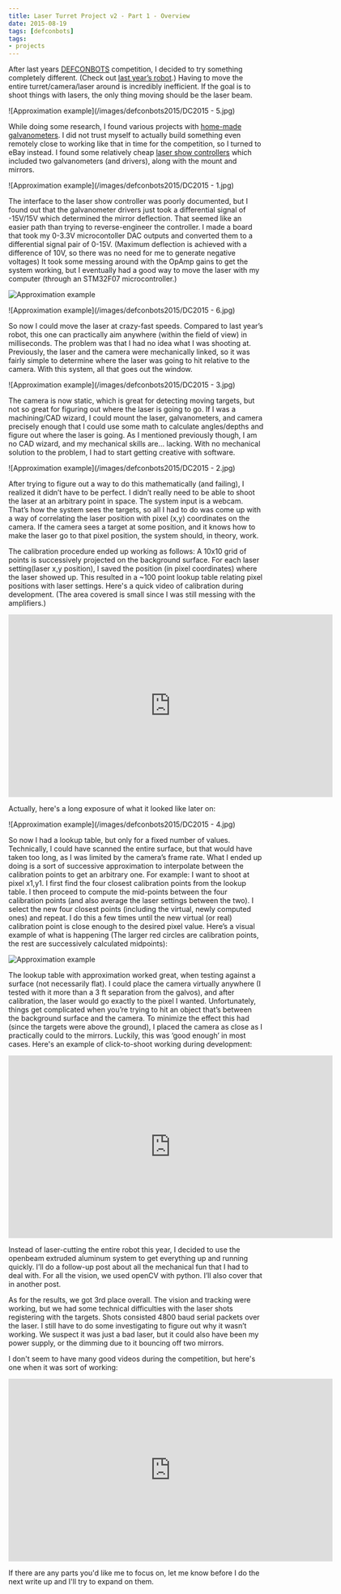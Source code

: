 ```yaml
---
title: Laser Turret Project v2 - Part 1 - Overview
date: 2015-08-19
tags: [defconbots]
tags:
- projects
---
```


After last years [DEFCONBOTS][0] competition, I decided to try something completely different. (Check out [last year’s robot][1].) Having to move the entire turret/camera/laser around is incredibly inefficient. If the goal is to shoot things with lasers, the only thing moving should be the laser beam.

![Approximation example](/images/defconbots2015/DC2015 - 5.jpg)

While doing some research, I found various projects with [home-made galvanometers][2]. I did not trust myself to actually build something even remotely close to working like that in time for the competition, so I turned to eBay instead. I found some relatively cheap [laser show controllers][3] which included two galvanometers (and drivers), along with the mount and mirrors.

![Approximation example](/images/defconbots2015/DC2015 - 1.jpg)

The interface to the laser show controller was poorly documented, but I found out that the galvanometer drivers just took a differential signal of -15V/15V which determined the mirror deflection. That seemed like an easier path than trying to reverse-engineer the controller. I made a board that took my 0-3.3V microcontoller DAC outputs and converted them to a differential signal pair of 0-15V. (Maximum deflection is achieved with a difference of 10V, so there was no need for me to generate negative voltages) It took some messing around with the OpAmp gains to get the system working, but I eventually had a good way to move the laser with my computer (through an STM32F07 microcontroller.) 

![Approximation example](/images/defconbots2015/schematic.png)

![Approximation example](/images/defconbots2015/DC2015 - 6.jpg)

So now I could move the laser at crazy-fast speeds. Compared to last year’s robot, this one can practically aim anywhere (within the field of view) in milliseconds. The problem was that I had no idea what I was shooting at. Previously, the laser and the camera were mechanically linked, so it was fairly simple to determine where the laser was going to hit relative to the camera. With this system, all that goes out the window.

![Approximation example](/images/defconbots2015/DC2015 - 3.jpg)

The camera is now static, which is great for detecting moving targets, but not so great for figuring out where the laser is going to go. If I was a machining/CAD wizard, I could mount the laser, galvanometers, and camera precisely enough that I could use some math to calculate angles/depths and figure out where the laser is going. As I mentioned previously though, I am no CAD wizard, and my mechanical skills are… lacking. With no mechanical solution to the problem, I had to start getting creative with software.

![Approximation example](/images/defconbots2015/DC2015 - 2.jpg)

After trying to figure out a way to do this mathematically (and failing), I realized it didn’t have to be perfect. I didn’t really need to be able to shoot the laser at an arbitrary point in space. The system input is a webcam. That’s how the system sees the targets, so all I had to do was come up with a way of correlating the laser position with pixel (x,y) coordinates on the camera. If the camera sees a target at some position, and it knows how to make the laser go to that pixel position, the system should, in theory, work.

The calibration procedure ended up working as follows: A 10x10 grid of points is successively projected on the background surface. For each laser setting(laser x,y position), I saved the position (in pixel coordinates) where the laser showed up. This resulted in a ~100 point lookup table relating pixel positions with laser settings. Here's a quick video of calibration during development. (The area covered is small since I was still messing with the amplifiers.)

<div align="center"><iframe width="640" height="360" src="https://www.youtube.com/embed/7acicM_vzDA" frameborder="0" allowfullscreen></iframe></div>

Actually, here's a long exposure of what it looked like later on:

![Approximation example](/images/defconbots2015/DC2015 - 4.jpg)

So now I had a lookup table, but only for a fixed number of values. Technically, I could have scanned the entire surface, but that would have taken too long, as I was limited by the camera’s frame rate. What I ended up doing is a sort of successive approximation to interpolate between the calibration points to get an arbitrary one. For example: I want to shoot at pixel x1,y1. I first find the four closest calibration points from the lookup table. I then proceed to compute the mid-points between the four calibration points (and also average the laser settings between the two). I select the new four closest points (including the virtual, newly computed ones) and repeat. I do this a few times until the new virtual (or real) calibration point is close enough to the desired pixel value. Here’s a visual example of what is happening (The larger red circles are calibration points, the rest are successively calculated midpoints):

![Approximation example](/images/defconbots2015/chose.png)

The lookup table with approximation worked great, when testing against a surface (not necessarily flat). I could place the camera virtually anywhere (I tested with it more than a 3 ft separation from the galvos), and after calibration, the laser would go exactly to the pixel I wanted. Unfortunately, things get complicated when you’re trying to hit an object that’s between the background surface and the camera. To minimize the effect this had (since the targets were above the ground), I placed the camera as close as I practically could to the mirrors. Luckily, this was ‘good enough’ in most cases. Here's an example of click-to-shoot working during development: 

<div align="center"><iframe width="640" height="360" src="https://www.youtube.com/embed/NY5AHltA9wE" frameborder="0" allowfullscreen></iframe></div>

Instead of laser-cutting the entire robot this year, I decided to use the openbeam extruded aluminum system to get everything up and running quickly. I’ll do a follow-up post about all the mechanical fun that I had to deal with. For all the vision, we used openCV with python. I’ll also cover that in another post.

As for the results, we got 3rd place overall. The vision and tracking were working, but we had some technical difficulties with the laser shots registering with the targets. Shots consisted 4800 baud serial packets over the laser. I still have to do some investigating to figure out why it wasn’t working. We suspect it was just a bad laser, but it could also have been my power supply, or the dimming due to it bouncing off two mirrors. 

I don't seem to have many good videos during the competition, but here's one when it was sort of working:

<div align="center"><iframe width="640" height="360" src="https://www.youtube.com/embed/55kElXY1A9U" frameborder="0" allowfullscreen></iframe></div>

If there are any parts you'd like me to focus on, let me know before I do the next write up and I'll try to expand on them.

[0]: http://www.defconbots.org
[1]: /2014/11/laser-turret-project-mechanical/
[2]: http://elm-chan.org/works/vlp/report_e.html
[3]: http://www.ebay.com/itm/20KPPS-30KPPS-laser-scanning-galvo-scanner-ILDA-Closed-Loop-max-30kpps-for-laser/261517002270
[4]: https://github.com/alvarop/laserturret
